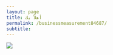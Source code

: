 ```yaml
---
layout: page
title: أهلاً بك
permalink: /businessmeasurement84687/
subtitle: ‎‎‎‎
---
```


<html>
<head>
    <link rel="shortcut icon" type="image/png" href="{{ 'favicon.png' | relative_url }}">
</head>
<body>
  <img src="https://i.ibb.co/h2ZksPT/mkyas1.png" />
</body>


</html>
  
